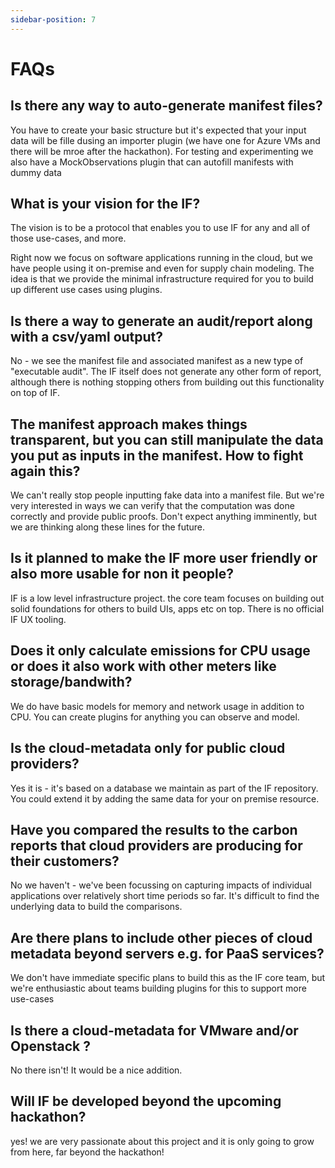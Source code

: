 ```yaml
---
sidebar-position: 7
---
```

# FAQs


## Is there any way to auto-generate manifest files? 

You have to create your basic structure but it's expected that your input data will be fille dusing an importer plugin (we have one for Azure VMs and there will be mroe after the hackathon). For testing and experimenting we also have a MockObservations plugin that can autofill manifests with dummy data

## What is your vision for the IF?

The vision is to be a protocol that enables you to use IF for any and all of those use-cases, and more. 

Right now we focus on software applications running in the cloud, but we have people using it on-premise and even for supply chain modeling. The idea is that we provide the minimal infrastructure required for you to build up different use cases using plugins.


## Is there a way to generate an audit/report along with a csv/yaml output?

No - we see the manifest file and associated manifest as a new type of "executable audit". The IF itself does not generate any other form of report, although there is nothing stopping others from building out this functionality on top of IF.


## The manifest approach makes things transparent, but you can still manipulate the data you put as inputs in the manifest. How to fight again this?

We can't really stop people inputting fake data into a manifest file. But we're very interested in ways we can verify that the computation was done correctly and provide public proofs. Don't expect anything imminently, but we are thinking along these lines for the future.

## Is it planned to make the IF more user friendly or also more usable for non it people?

IF is a low level infrastructure project. the core team focuses on building out solid foundations for others to build UIs, apps etc on top. There is no official IF UX tooling.

## Does it only calculate emissions for CPU usage or does it also work with other meters like storage/bandwith?

We do have basic models for memory and network usage in addition to CPU. You can create plugins for anything you can observe and model.

## Is the cloud-metadata only for public cloud providers?

Yes it is - it's based on a database we maintain as part of the IF repository. You could extend it by adding the same data for your on premise resource.

## Have you compared the results to the carbon reports that cloud providers are producing for their customers?

No we haven't - we've been focussing on capturing impacts of individual applications over relatively short time periods so far. It's difficult to find the underlying data to build the comparisons.

## Are there plans to include other pieces of cloud metadata beyond servers e.g. for PaaS services?

We don't have immediate specific plans to build this as the IF core team, but we're enthusiastic about teams building plugins for this to support more use-cases

## Is there a cloud-metadata for VMware and/or Openstack ?

No there isn't! It would be a nice addition.

## Will IF be developed beyond the upcoming hackathon?

yes! we are very passionate about this project and it is only going to grow from here, far beyond the hackathon!
